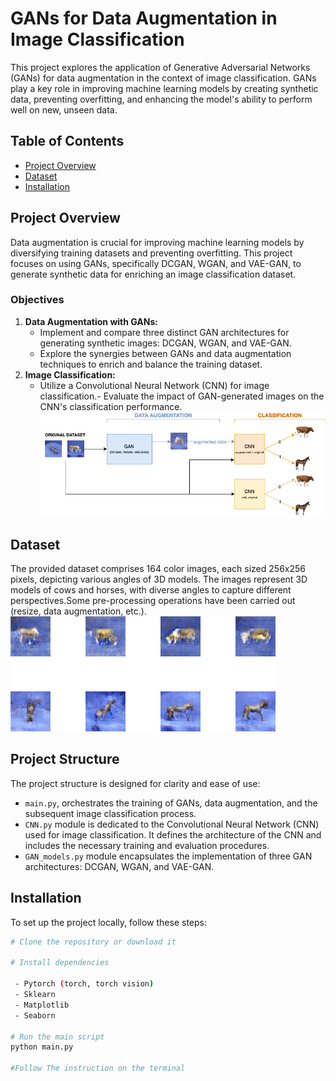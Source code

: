 # GANs for Data Augmentation in Image Classification

This project explores the application of Generative Adversarial Networks (GANs) for data augmentation in the context of image classification. GANs play a key role in improving machine learning models by creating synthetic data, preventing overfitting, and enhancing the model's ability to perform well on new, unseen data.

## Table of Contents
- [Project Overview](#project-overview)
- [Dataset](#dataset)
- [Installation](#installation)

## Project Overview

Data augmentation is crucial for improving machine learning models by diversifying training datasets and preventing overfitting. This project focuses on using GANs, specifically DCGAN, WGAN, and VAE-GAN, to generate synthetic data for enriching an image classification dataset.

### Objectives
  1.  **Data Augmentation with GANs:** 
	   - Implement and compare three distinct GAN architectures for generating synthetic images: DCGAN, WGAN, and VAE-GAN.
	   -  Explore the synergies between GANs and data augmentation techniques to enrich and balance the training dataset.
  2.   **Image Classification:**  
		  - Utilize a Convolutional Neural Network (CNN) for image classification.- Evaluate the impact of GAN-generated images on the CNN's classification performance. 
 ![Representation of application architecture](https://github.com/GRicciardi00/GAN-for-Data-Augmentation/blob/main/project_architecture.png)
## Dataset

The provided dataset comprises 164 color images, each sized 256x256 pixels, depicting various angles of 3D models. The images represent 3D models of cows and horses, with diverse angles to capture different perspectives.Some pre-processing operations have been carried out (resize, data augmentation, etc.). <br/>
![Images generated with trained WGAN model](https://github.com/GRicciardi00/GAN-for-Data-Augmentation/blob/main/Generated_images.png)

## Project Structure
 The project structure is designed for clarity and ease of use:
 - `main.py`, orchestrates the training of GANs, data augmentation, and the subsequent image classification process.
 - `CNN.py` module is dedicated to the Convolutional Neural Network (CNN) used for image classification. It defines the architecture of the CNN and includes the necessary training and evaluation procedures.
 - `GAN_models.py` module encapsulates the implementation of three GAN architectures: DCGAN, WGAN, and VAE-GAN.
## Installation
To set up the project locally, follow these steps:
```bash
# Clone the repository or download it

# Install dependencies

 - Pytorch (torch, torch vision)
 - Sklearn
 - Matplotlib
 - Seaborn

# Run the main script
python main.py

#Follow The instruction on the terminal 
